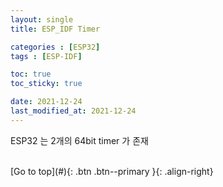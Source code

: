 ```yaml
---
layout: single
title: ESP_IDF Timer

categories : [ESP32]
tags : [ESP-IDF]

toc: true
toc_sticky: true

date: 2021-12-24
last_modified_at: 2021-12-24
---
```



ESP32 는 2개의 64bit timer 가 존재

<br>
[Go to top](#){: .btn .btn--primary }{: .align-right}